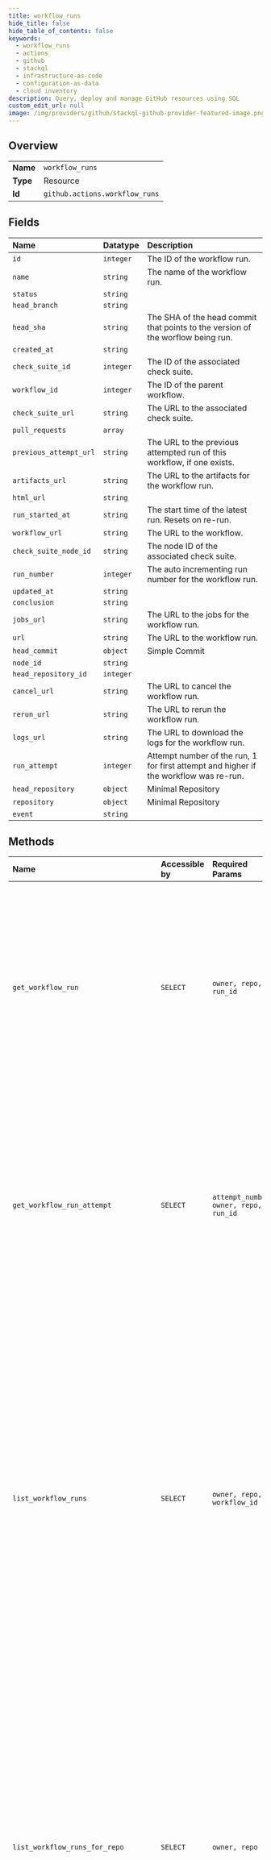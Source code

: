 ```yaml
---
title: workflow_runs
hide_title: false
hide_table_of_contents: false
keywords:
  - workflow_runs
  - actions
  - github    
  - stackql
  - infrastructure-as-code
  - configuration-as-data
  - cloud inventory
description: Query, deploy and manage GitHub resources using SQL
custom_edit_url: null
image: /img/providers/github/stackql-github-provider-featured-image.png
---
```

  
    

## Overview
<table><tbody>
<tr><td><b>Name</b></td><td><code>workflow_runs</code></td></tr>
<tr><td><b>Type</b></td><td>Resource</td></tr>
<tr><td><b>Id</b></td><td><code>github.actions.workflow_runs</code></td></tr>
</tbody></table>

## Fields
| Name | Datatype | Description |
|:-----|:---------|:------------|
| `id` | `integer` | The ID of the workflow run. |
| `name` | `string` | The name of the workflow run. |
| `status` | `string` |  |
| `head_branch` | `string` |  |
| `head_sha` | `string` | The SHA of the head commit that points to the version of the worflow being run. |
| `created_at` | `string` |  |
| `check_suite_id` | `integer` | The ID of the associated check suite. |
| `workflow_id` | `integer` | The ID of the parent workflow. |
| `check_suite_url` | `string` | The URL to the associated check suite. |
| `pull_requests` | `array` |  |
| `previous_attempt_url` | `string` | The URL to the previous attempted run of this workflow, if one exists. |
| `artifacts_url` | `string` | The URL to the artifacts for the workflow run. |
| `html_url` | `string` |  |
| `run_started_at` | `string` | The start time of the latest run. Resets on re-run. |
| `workflow_url` | `string` | The URL to the workflow. |
| `check_suite_node_id` | `string` | The node ID of the associated check suite. |
| `run_number` | `integer` | The auto incrementing run number for the workflow run. |
| `updated_at` | `string` |  |
| `conclusion` | `string` |  |
| `jobs_url` | `string` | The URL to the jobs for the workflow run. |
| `url` | `string` | The URL to the workflow run. |
| `head_commit` | `object` | Simple Commit |
| `node_id` | `string` |  |
| `head_repository_id` | `integer` |  |
| `cancel_url` | `string` | The URL to cancel the workflow run. |
| `rerun_url` | `string` | The URL to rerun the workflow run. |
| `logs_url` | `string` | The URL to download the logs for the workflow run. |
| `run_attempt` | `integer` | Attempt number of the run, 1 for first attempt and higher if the workflow was re-run. |
| `head_repository` | `object` | Minimal Repository |
| `repository` | `object` | Minimal Repository |
| `event` | `string` |  |
## Methods
| Name | Accessible by | Required Params | Description |
|:-----|:--------------|:----------------|:------------|
| `get_workflow_run` | `SELECT` | `owner, repo, run_id` | Gets a specific workflow run. Anyone with read access to the repository can use this endpoint. If the repository is private you must use an access token with the `repo` scope. GitHub Apps must have the `actions:read` permission to use this endpoint. |
| `get_workflow_run_attempt` | `SELECT` | `attempt_number, owner, repo, run_id` | Gets a specific workflow run attempt. Anyone with read access to the repository<br />can use this endpoint. If the repository is private you must use an access token<br />with the `repo` scope. GitHub Apps must have the `actions:read` permission to<br />use this endpoint. |
| `list_workflow_runs` | `SELECT` | `owner, repo, workflow_id` | List all workflow runs for a workflow. You can replace `workflow_id` with the workflow file name. For example, you could use `main.yaml`. You can use parameters to narrow the list of results. For more information about using parameters, see [Parameters](https://docs.github.com/rest/overview/resources-in-the-rest-api#parameters).<br /><br />Anyone with read access to the repository can use this endpoint. If the repository is private you must use an access token with the `repo` scope. |
| `list_workflow_runs_for_repo` | `SELECT` | `owner, repo` | Lists all workflow runs for a repository. You can use parameters to narrow the list of results. For more information about using parameters, see [Parameters](https://docs.github.com/rest/overview/resources-in-the-rest-api#parameters).<br /><br />Anyone with read access to the repository can use this endpoint. If the repository is private you must use an access token with the `repo` scope. GitHub Apps must have the `actions:read` permission to use this endpoint. |
| `delete_workflow_run` | `DELETE` | `owner, repo, run_id` | Delete a specific workflow run. Anyone with write access to the repository can use this endpoint. If the repository is<br />private you must use an access token with the `repo` scope. GitHub Apps must have the `actions:write` permission to use<br />this endpoint. |
| `cancel_workflow_run` | `EXEC` | `owner, repo, run_id` | Cancels a workflow run using its `id`. You must authenticate using an access token with the `repo` scope to use this endpoint. GitHub Apps must have the `actions:write` permission to use this endpoint. |
| `delete_workflow_run_logs` | `EXEC` | `owner, repo, run_id` | Deletes all logs for a workflow run. You must authenticate using an access token with the `repo` scope to use this endpoint. GitHub Apps must have the `actions:write` permission to use this endpoint. |
| `download_workflow_run_attempt_logs` | `EXEC` | `attempt_number, owner, repo, run_id` | Gets a redirect URL to download an archive of log files for a specific workflow run attempt. This link expires after<br />1 minute. Look for `Location:` in the response header to find the URL for the download. Anyone with read access to<br />the repository can use this endpoint. If the repository is private you must use an access token with the `repo` scope.<br />GitHub Apps must have the `actions:read` permission to use this endpoint. |
| `download_workflow_run_logs` | `EXEC` | `owner, repo, run_id` | Gets a redirect URL to download an archive of log files for a workflow run. This link expires after 1 minute. Look for<br />`Location:` in the response header to find the URL for the download. Anyone with read access to the repository can use<br />this endpoint. If the repository is private you must use an access token with the `repo` scope. GitHub Apps must have<br />the `actions:read` permission to use this endpoint. |
| `re_run_workflow` | `EXEC` | `owner, repo, run_id` | Re-runs your workflow run using its `id`. You must authenticate using an access token with the `repo` scope to use this endpoint. GitHub Apps must have the `actions:write` permission to use this endpoint. |
